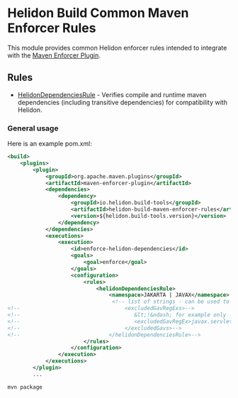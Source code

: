 # Helidon Build Common Maven Enforcer Rules

This module provides common Helidon enforcer rules intended to integrate with the [Maven Enforcer Plugin](https://maven.apache.org/enforcer/maven-enforcer-plugin/).

## Rules
* [HelidonDependenciesRule](src/main/java/io/helidon/build/maven/enforcer/rules/HelidonDependenciesRule.java) - Verifies compile and runtime maven dependencies (including transitive dependencies) for compatibility with Helidon.

### General usage

Here is an example pom.xml:

```xml
<build>
    <plugins>
        <plugin>
            <groupId>org.apache.maven.plugins</groupId>
            <artifactId>maven-enforcer-plugin</artifactId>
            <dependencies>
                <dependency>
                    <groupId>io.helidon.build-tools</groupId>
                    <artifactId>helidon-build-maven-enforcer-rules</artifactId>
                    <version>${helidon.build-tools.version}</version>
                </dependency>
            </dependencies>
            <executions>
                <execution>
                    <id>enforce-helidon-dependencies</id>
                    <goals>
                        <goal>enforce</goal>
                    </goals>
                    <configuration>
                        <rules>
                            <helidonDependenciesRule>
                                <namespace>JAKARTA | JAVAX</namespace>
                                 <!-- list of strings - can be used to exclude a package / group name from validation -->
<!--                                 <excludedGavRegExs>-->
<!--                                    &lt;!&ndash; for example only - we suggest not including this exclusion in your usage &ndash;&gt;-->
<!--                                    <excludedGavRegEx>javax.servlet.*</excludedGavRegEx>-->
<!--                                 </excludedGavs>-->
<!--                            </helidonDependenciesRule>-->
                        </rules>
                    </configuration>
                </execution>
            </executions>
        </plugin>
        ...
```

```bash
mvn package
```
